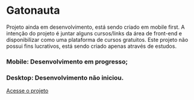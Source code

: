 # Gatonauta

Projeto ainda em desenvolvimento, está sendo criado em mobile first.
A intenção do projeto é juntar alguns cursos/links da área de front-end e disponibilizar como uma plataforma de cursos gratuitos.
Este projeto não possui fins lucrativos, está sendo criado apenas através de estudos.

### Mobile: Desenvolvimento em progresso;
### Desktop: Desenvolvimento não iniciou.

<a href="https://rebeca-kethelyn.github.io/gatonauta/">Acesse o projeto</a>


